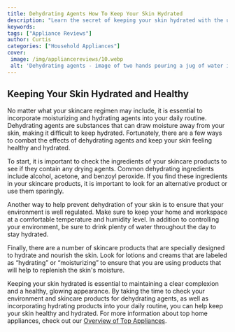 ```yaml
---
title: Dehydrating Agents How To Keep Your Skin Hydrated
description: "Learn the secret of keeping your skin hydrated with the use of the latest dehydrating agents Discover the best options for you and find all the advice you need in this blog post"
keywords: 
tags: ["Appliance Reviews"]
author: Curtis
categories: ["Household Appliances"]
cover: 
 image: /img/appliancereviews/10.webp
 alt: 'Dehydrating agents - image of two hands pouring a jug of water into a glass'
---
```

## Keeping Your Skin Hydrated and Healthy

No matter what your skincare regimen may include, it is essential to incorporate moisturizing and hydrating agents into your daily routine. Dehydrating agents are substances that can draw moisture away from your skin, making it difficult to keep hydrated. Fortunately, there are a few ways to combat the effects of dehydrating agents and keep your skin feeling healthy and hydrated.

To start, it is important to check the ingredients of your skincare products to see if they contain any drying agents. Common dehydrating ingredients include alcohol, acetone, and benzoyl peroxide. If you find these ingredients in your skincare products, it is important to look for an alternative product or use them sparingly.

Another way to help prevent dehydration of your skin is to ensure that your environment is well regulated. Make sure to keep your home and workspace at a comfortable temperature and humidity level. In addition to controlling your environment, be sure to drink plenty of water throughout the day to stay hydrated.

Finally, there are a number of skincare products that are specially designed to hydrate and nourish the skin. Look for lotions and creams that are labeled as “hydrating” or “moisturizing” to ensure that you are using products that will help to replenish the skin's moisture.

Keeping your skin hydrated is essential to maintaining a clear complexion and a healthy, glowing appearance. By taking the time to check your environment and skincare products for dehydrating agents, as well as incorporating hydrating products into your daily routine, you can help keep your skin healthy and hydrated. For more information about top home appliances, check out our [Overview of Top Appliances](./pages/appliance-overview).
